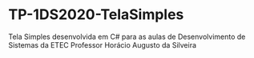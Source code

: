 # TP-1DS2020-TelaSimples
Tela Simples desenvolvida em C# para as aulas de Desenvolvimento de Sistemas da ETEC Professor Horácio Augusto da Silveira
